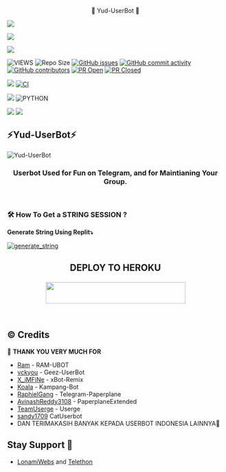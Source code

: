 <p align="center"> 🚀 Yud-UserBot 🚀</p>
<p align="left">
  <a href="https://github.com/yud023/Yud-UserBot/fork"><img src="https://img.shields.io/github/forks/yud023/Yud-UserBot?label=Fork&style=social"></a>
  </p>
<p align="left">
  <a href="https://github.com/yud023/Yud-UserBot"><img src="https://img.shields.io/github/stars/yud023/Yud-UserBot?style=social"></a>
  </p>
<p align="left">
  <a href="https://github.com/yud023/Yud-UserBot/blob/Yud-UserBot/LICENSE"><img src="https://img.shields.io/github/license/yud023/Yud-UserBot?&style=social&logo=github">
  </a></p>

![VIEWS](https://komarev.com/ghpvc/?username=yud023)
![Repo Size](https://img.shields.io/github/repo-size/yud023/Yud-UserBot?&style=plastic&logo=github)
[![GitHub issues](https://img.shields.io/github/issues/yud023/Yud-UserBot?&style=plastic&logo=github)](https://github.com/yud023/Yud-UserBot/issues)
[![GitHub commit activity](https://img.shields.io/github/commit-activity/m/yud023/Yud-UserBot?&style=plastic&logo=github)](https://github.com/yud023/Yud-UserBot/graphs/commit-activity)
[![GitHub contributors](https://img.shields.io/github/contributors/yud023/Yud-UserBot?&style=plastic&logo=github)](https://GitHub.com/yud023/Yud-UserBot/graphs/contributors/)
[![PR Open](https://img.shields.io/github/issues-pr/yud023/Yud-UserBot?&style=plastic&logo=github)](https://github.com/yud023/Yud-UserBot/pulls)
[![PR Closed](https://img.shields.io/github/issues-pr-closed/yud023/Yud-UserBot?&style=plastic&logo=github)](https://github.com/yud023/Yud-UserBot/pulls?q=is:closed)
<p align="justify">
<a href="https://github.com/yud023/Yud-UserBot/commits/Yud-UserBot"><img src="https://img.shields.io/github/last-commit/yud023/Yud-UserBot?color=ff69b4&logo=github&logoColor=ff69b4&style=for-the-badge" /></a>
<a href="https://github.com/yud023/Yud-UserBot/actions/workflows/main.yml"><img src="https://img.shields.io/github/workflow/status/yud023/Yud-UserBot/CI/Yud-UserBot?style=for-the-badge&logo=github-actions&logoColor=aqua" alt="CI" /></a>
</p>
<p align="justify">
<a href="https://pypi.org/project/Telethon/"><img src="https://img.shields.io/pypi/v/telethon?color=important&label=telethon&logo=python&logoColor=brightgreen&style=for-the-badge" /></a>
<img alt="PYTHON" src="https://img.shields.io/badge/PYTHON-v3.9.4-white?style=for-the-badge&logo=appveyor"/>
</p>
<p align="left">
</p>
<a href="https://t.me/sokinlurr"><img src="https://img.shields.io/badge/Join-Group1%20Support-blue.svg?style=for-the-badge&logo=Telegram"></a>
<a href="https://t.me/sokinlurr"><img src="https://img.shields.io/badge/Join-Group2%20Support-blue.svg?style=for-the-badge&logo=Telegram"></a>

## ⚡Yud-UserBot⚡
![Yud-UserBot](https://telegra.ph/file/b48876a98e0d972d4ae0f.jpg)

<h3 align="center">Userbot Used for Fun on Telegram, and for Maintianing Your Group.</h3>
<p align="center">&nbsp;</p>


### 🛠️ How To Get a STRING SESSION ?

**Generate String Using Replit⤵️**

<a href="https://replit.com/@adudin/Dudin-String-Session#main.py"><img src="https://img.shields.io/badge/run-string__session.py-magenta?style=for-the-badge&logo=repl.it" alt="generate_string" /></a>

## <p align="center">DEPLOY TO HEROKU</p>

<p align="center"><a href="https://heroku.com/deploy?template=https://github.com/yud023/Yud-UserBot/tree/Yud-UserBot"> <img src="https://img.shields.io/badge/Deploy%20To%20Heroku-gray?style=flat&logo=heroku" width="325" height="50.100" /></a></p>

<br>
</p>

## © Credits 

 🙏 **THANK YOU VERY MUCH FOR**

*   [Ram](https://github.com/ramadhani892/RAM-UBOT) - RAM-UBOT
*   [vckyou](https://github.com/vckyou/Geez-UserBot) - Geez-UserBot
*   [X_iMFiNe](https://github.com/ximfine/xBot-Remix) - xBot-Remix
*   [Koala](https://github.com/ManusiaRakitan/Kampang-Bot) - Kampang-Bot
*   [RaphielGang](https://github.com/RaphielGang) - Telegram-Paperplane
*   [AvinashReddy3108](https://github.com/AvinashReddy3108) - PaperplaneExtended
*   [TeamUserge](https://github.com/UsergeTeam/Userge) - Userge
*   [sandy1709](https://github.com/sandy1709/catuserbot) CatUserbot
*   DAN TERIMAKASIH BANYAK KEPADA USERBOT INDONESIA LAINNYA🙏


## Stay Support 🚀
*   [LonamiWebs](https://github.com/LonamiWebs/) and [Telethon](https://github.com/LonamiWebs/Telethon)
